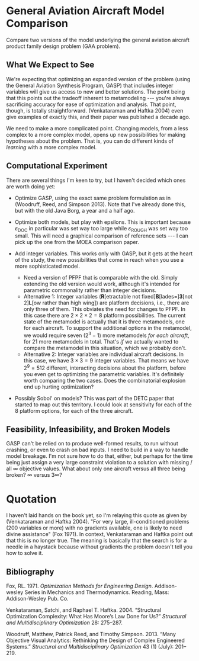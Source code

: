 General Aviation Aircraft Model Comparison
==========================================

Compare two versions of the model underlying the general aviation aircraft product family design problem (GAA problem).

What We Expect to See
---------------------

We're expecting that optimizing an expanded version of the problem (using the General Aviation Synthesis Program, GASP) that includes integer variables will give us access to new and better solutions. The point being that this points out the tradeoff inherent to metamodeling --- you're always sacrificing accuracy for ease of optimization and analysis. That point, though, is totally straightforward. (Venkataraman and Haftka 2004) even give examples of exactly this, and their paper was published a decade ago.

We need to make a more complicated point. Changing models, from a less complex to a more complex model, opens up new possibilities for making hypotheses about the problem. That is, you can do different kinds of *learning* with a more complex model.

Computational Experiment
------------------------

There are several things I'm keen to try, but I haven't decided which ones are worth doing yet:

-   Optimize GASP, using the exact same problem formulation as in (Woodruff, Reed, and Simpson 2013). Note that I've already done this, but with the old Java Borg, a year and a half ago.
-   Optimize both models, but play with epsilons. This is important because *ɛ*<sub>DOC</sub> in particular was set way too large while *ɛ*<sub>ROUGH</sub> was set way too small. This will need a graphical comparison of reference sets --- I can pick up the one from the MOEA comparison paper.
-   Add integer variables. This works only with GASP, but it gets at the heart of the study, the new possibilities that come in reach when you use a more sophisticated model.
    -   Need a version of PFPF that is comparable with the old. Simply extending the old version would work, although it's intended for parametric commonality rather than integer decisions.
    -   Alternative 1: Integer variables (**R**[etractable not fixed]**B**[lades=]**3**[not 2]**L**[ow rather than high wing]) are platform decisions, i.e., there are only three of them. This obviates the need for changes to PFPF. In this case there are 2 × 2 × 2 = 8 platform possibilities. The current state of the metamodel is actually that it is three metamodels, one for each aircraft. To support the additional options in the metamodel, we would require seven (2<sup>3</sup> − 1) more metamodels *for each aircraft*, for 21 more metamodels in total. That's *if* we actually wanted to compare the metamodel in this situation, which we probably don't.
    -   Alternative 2: Integer variables are individual aircraft decisions. In this case, we have 3 × 3 = 9 integer variables. That means we have 2<sup>9</sup> = 512 different, interacting decisions about the platform, before you even get to optimizing the parametric variables. It's definitely worth comparing the two cases. Does the combinatorial explosion end up hurting optimization?

-   Possibly Sobol' on models? This was part of the DETC paper that started to map out this territory. I could look at sensitivity for each of the 8 platform options, for each of the three aircraft.

Feasibility, Infeasibility, and Broken Models
---------------------------------------------

GASP can't be relied on to produce well-formed results, to run without crashing, or even to crash on bad inputs. I need to build in a way to handle model breakage. I'm not sure how to do that, either, but perhaps for the time being just assign a very large constraint violation to a solution with missing / all ∞ objective values. What about only one aircraft versus all three being broken? ∞ versus 3∞?

Quotation
=========

I haven't laid hands on the book yet, so I'm relaying this quote as given by (Venkataraman and Haftka 2004). "For very large, ill-conditioned problems (200 variables or more) with no gradients available, one is likely to need divine assistance" (Fox 1971). In context, Venkataraman and Haftka point out that this is no longer true. The meaning is basically that the search is for a needle in a haystack because without gradients the problem doesn't tell you how to solve it.

Bibliography
------------

Fox, RL. 1971. *Optimization Methods for Engineering Design*. Addison-wesley Series in Mechanics and Thermodynamics. Reading, Mass: Addison-Wesley Pub. Co.

Venkataraman, Satchi, and Raphael T. Haftka. 2004. “Structural Optimization Complexity: What Has Moore’s Law Done for Us?” *Structural and Multidisciplinary Optimization* 28: 275–287.

Woodruff, Matthew, Patrick Reed, and Timothy Simpson. 2013. “Many Objective Visual Analytics: Rethinking the Design of Complex Engineered Systems.” *Structural and Multidisciplinary Optimization* 43 (1) (July): 201–219.
